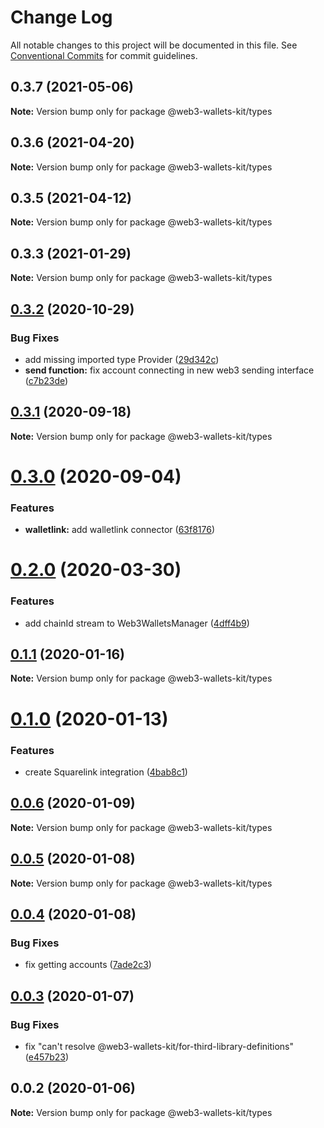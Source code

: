 # Change Log

All notable changes to this project will be documented in this file.
See [Conventional Commits](https://conventionalcommits.org) for commit guidelines.

## 0.3.7 (2021-05-06)

**Note:** Version bump only for package @web3-wallets-kit/types





## 0.3.6 (2021-04-20)

**Note:** Version bump only for package @web3-wallets-kit/types





## 0.3.5 (2021-04-12)

**Note:** Version bump only for package @web3-wallets-kit/types





## 0.3.3 (2021-01-29)

**Note:** Version bump only for package @web3-wallets-kit/types





## [0.3.2](https://github.com/akropolisio/web3-wallets-kit/compare/@web3-wallets-kit/types@0.3.1...@web3-wallets-kit/types@0.3.2) (2020-10-29)


### Bug Fixes

* add missing imported type Provider ([29d342c](https://github.com/akropolisio/web3-wallets-kit/commit/29d342c82afd0a2868e2a0a434224112ad2ccb52))
* **send function:** fix account connecting in new web3 sending interface ([c7b23de](https://github.com/akropolisio/web3-wallets-kit/commit/c7b23dec00c747dc8c7801f0f4a997a1ab7597d4))





## [0.3.1](https://github.com/akropolisio/web3-wallets-kit/compare/@web3-wallets-kit/types@0.3.0...@web3-wallets-kit/types@0.3.1) (2020-09-18)

**Note:** Version bump only for package @web3-wallets-kit/types





# [0.3.0](https://github.com/akropolisio/web3-wallets-kit/compare/@web3-wallets-kit/types@0.2.0...@web3-wallets-kit/types@0.3.0) (2020-09-04)


### Features

* **walletlink:** add walletlink connector ([63f8176](https://github.com/akropolisio/web3-wallets-kit/commit/63f81765127f2a29bbf6adaacb204798b9519cd9))





# [0.2.0](https://github.com/akropolisio/web3-wallets-kit/compare/@web3-wallets-kit/types@0.1.1...@web3-wallets-kit/types@0.2.0) (2020-03-30)


### Features

* add chainId stream to Web3WalletsManager ([4dff4b9](https://github.com/akropolisio/web3-wallets-kit/commit/4dff4b952bd185bc48f38c43b264278d06d7264c))





## [0.1.1](https://github.com/akropolisio/web3-wallets-kit/compare/@web3-wallets-kit/types@0.1.0...@web3-wallets-kit/types@0.1.1) (2020-01-16)

**Note:** Version bump only for package @web3-wallets-kit/types





# [0.1.0](https://github.com/akropolisio/web3-wallets-kit/compare/@web3-wallets-kit/types@0.0.6...@web3-wallets-kit/types@0.1.0) (2020-01-13)


### Features

* create Squarelink integration ([4bab8c1](https://github.com/akropolisio/web3-wallets-kit/commit/4bab8c11e47dc5a400fbc4c74e231f765b8ded86))





## [0.0.6](https://github.com/akropolisio/web3-wallets-kit/compare/@web3-wallets-kit/types@0.0.5...@web3-wallets-kit/types@0.0.6) (2020-01-09)

**Note:** Version bump only for package @web3-wallets-kit/types





## [0.0.5](https://github.com/akropolisio/web3-wallets-kit/compare/@web3-wallets-kit/types@0.0.4...@web3-wallets-kit/types@0.0.5) (2020-01-08)

**Note:** Version bump only for package @web3-wallets-kit/types





## [0.0.4](https://github.com/akropolisio/web3-wallets-kit/compare/@web3-wallets-kit/types@0.0.3...@web3-wallets-kit/types@0.0.4) (2020-01-08)


### Bug Fixes

* fix getting accounts ([7ade2c3](https://github.com/akropolisio/web3-wallets-kit/commit/7ade2c3462a7659681bbe4a74cd6143a3d955c3b))





## [0.0.3](https://github.com/akropolisio/web3-wallets-kit/compare/@web3-wallets-kit/types@0.0.2...@web3-wallets-kit/types@0.0.3) (2020-01-07)


### Bug Fixes

* fix "can't resolve @web3-wallets-kit/for-third-library-definitions" ([e457b23](https://github.com/akropolisio/web3-wallets-kit/commit/e457b237a6063a158893d3de820a545a9176bcf5))





## 0.0.2 (2020-01-06)

**Note:** Version bump only for package @web3-wallets-kit/types
